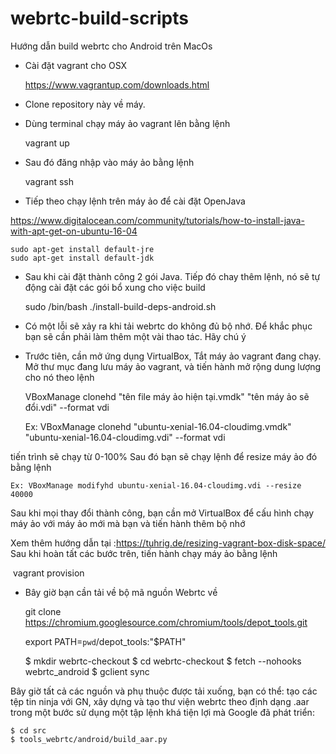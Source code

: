 # webrtc-build-scripts
Hướng dẫn build webrtc cho Android trên MacOs

* Cài đặt vagrant cho OSX

    https://www.vagrantup.com/downloads.html
    
* Clone repository này về máy.
* Dùng terminal chạy máy ảo vagrant lên bằng lệnh

    vagrant up
    
* Sau đó đăng nhập vào máy ảo bằng lệnh

    vagrant ssh
    
* Tiếp theo chạy lệnh trên máy ảo để cài đặt OpenJava

https://www.digitalocean.com/community/tutorials/how-to-install-java-with-apt-get-on-ubuntu-16-04

    sudo apt-get install default-jre
    sudo apt-get install default-jdk
    
* Sau khi cài đặt thành công 2 gói Java. Tiếp đó chay thêm lệnh, nó sẽ tự động cài đặt các gói bổ xung cho việc build

    sudo /bin/bash ./install-build-deps-android.sh
    
* Có một lỗi sẽ xảy ra khi tải webrtc do không đủ bộ nhớ. Để khắc phục bạn sẽ cần phải làm thêm một vài thao tác. Hãy chú ý
 - Trước tiên, cần mở ứng dụng VirtualBox, Tắt máy ảo vagrant đang chạy.
 Mở thư mục đang lưu máy ảo vagrant, và tiến hành mở rộng dung lượng cho nó theo lệnh
 
    VBoxManage clonehd "tên file máy ảo hiện tại.vmdk" "tên máy ảo sẽ đổi.vdi" --format vdi
 
    Ex: VBoxManage clonehd "ubuntu-xenial-16.04-cloudimg.vmdk" "ubuntu-xenial-16.04-cloudimg.vdi" --format vdi
 
 tiến trình sẽ chạy từ 0-100%
 Sau đó bạn sẽ chạy lệnh để resize máy ảo đó bằng lệnh
 
    Ex: VBoxManage modifyhd ubuntu-xenial-16.04-cloudimg.vdi --resize 40000
    
 Sau khi mọi thay đổi thành công, bạn cần mở VirtualBox để cấu hình chạy máy ảo với máy ảo mới mà bạn và tiến hành thêm bộ nhớ
 
 Xem thêm hướng dẫn tại :https://tuhrig.de/resizing-vagrant-box-disk-space/
 Sau khi hoàn tất các bước trên, tiến hành chạy máy ảo bằng lệnh
 
  vagrant provision
  
 * Bây giờ bạn cần tải về bộ mã nguồn Webrtc về
 
    git clone https://chromium.googlesource.com/chromium/tools/depot_tools.git
 
    export PATH=`pwd`/depot_tools:"$PATH"
 
    $ mkdir webrtc-checkout
    $ cd webrtc-checkout
    $ fetch --nohooks webrtc_android
    $ gclient sync
 
Bây giờ tất cả các nguồn và phụ thuộc được tải xuống, bạn có thể: tạo các tệp tin ninja với GN, xây dựng và tạo thư viện webrtc theo định dạng .aar trong một bước sử dụng một tập lệnh khá tiện lợi mà Google đã phát triển:

    $ cd src
    $ tools_webrtc/android/build_aar.py
